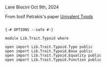 Lane Biocini
Oct 9th, 2024

From Iosif Petrakis's paper [Univalent Typds](https://arxiv.org/abs/2205.06651v1)

```

{-# OPTIONS --safe #-}

module Lib.Trait.Typoid where

open import Lib.Trait.Typoid.Type public
open import Lib.Trait.Typoid.Base public
open import Lib.Trait.Typoid.Equality public
open import Lib.Trait.Typoid.Function public
